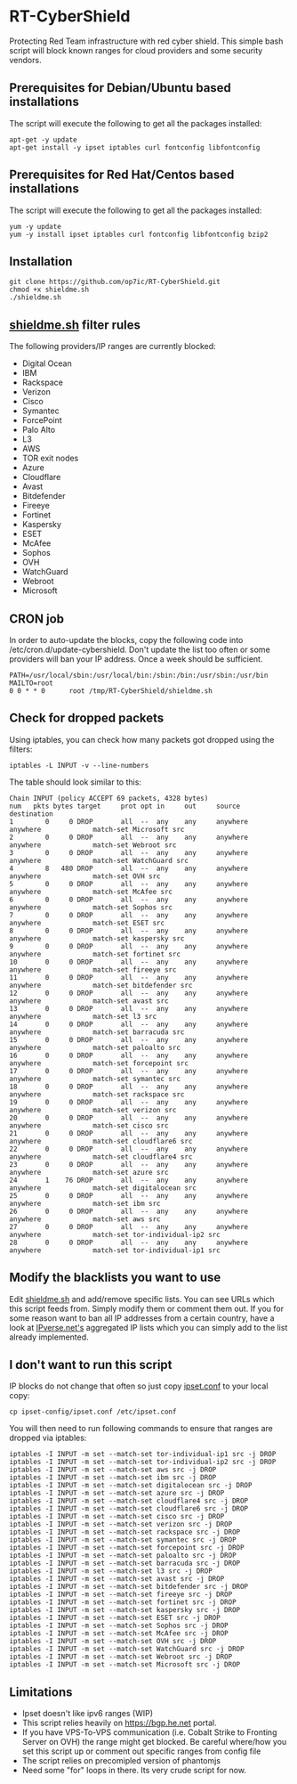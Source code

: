 RT-CyberShield
===============

Protecting Red Team infrastructure with red cyber shield. This simple bash script will block known ranges for cloud providers and some security vendors.

## Prerequisites for Debian/Ubuntu based installations
The script will execute the following to get all the packages installed:
```
apt-get -y update
apt-get install -y ipset iptables curl fontconfig libfontconfig
```

## Prerequisites for Red Hat/Centos based installations
The script will execute the following to get all the packages installed:
```
yum -y update
yum -y install ipset iptables curl fontconfig libfontconfig bzip2
```

## Installation
```
git clone https://github.com/op7ic/RT-CyberShield.git
chmod +x shieldme.sh
./shieldme.sh
```

## [shieldme.sh](shieldme.sh) filter rules

The following providers/IP ranges are currently blocked:

- Digital Ocean
- IBM
- Rackspace
- Verizon
- Cisco
- Symantec
- ForcePoint
- Palo Alto
- L3
- AWS
- TOR exit nodes
- Azure
- Cloudflare
- Avast
- Bitdefender
- Fireeye
- Fortinet
- Kaspersky
- ESET
- McAfee
- Sophos
- OVH
- WatchGuard
- Webroot
- Microsoft

## CRON job

In order to auto-update the blocks, copy the following code into /etc/cron.d/update-cybershield. Don't update the list too often or some providers will ban your IP address. Once a week should be sufficient. 
```
PATH=/usr/local/sbin:/usr/local/bin:/sbin:/bin:/usr/sbin:/usr/bin
MAILTO=root
0 0 * * 0      root /tmp/RT-CyberShield/shieldme.sh
```

## Check for dropped packets
Using iptables, you can check how many packets got dropped using the filters:
```
iptables -L INPUT -v --line-numbers
```

The table should look similar to this: 

```
Chain INPUT (policy ACCEPT 69 packets, 4328 bytes)
num   pkts bytes target     prot opt in     out     source               destination
1        0     0 DROP       all  --  any    any     anywhere             anywhere             match-set Microsoft src
2        0     0 DROP       all  --  any    any     anywhere             anywhere             match-set Webroot src
3        0     0 DROP       all  --  any    any     anywhere             anywhere             match-set WatchGuard src
4        8   480 DROP       all  --  any    any     anywhere             anywhere             match-set OVH src
5        0     0 DROP       all  --  any    any     anywhere             anywhere             match-set McAfee src
6        0     0 DROP       all  --  any    any     anywhere             anywhere             match-set Sophos src
7        0     0 DROP       all  --  any    any     anywhere             anywhere             match-set ESET src
8        0     0 DROP       all  --  any    any     anywhere             anywhere             match-set kaspersky src
9        0     0 DROP       all  --  any    any     anywhere             anywhere             match-set fortinet src
10       0     0 DROP       all  --  any    any     anywhere             anywhere             match-set fireeye src
11       0     0 DROP       all  --  any    any     anywhere             anywhere             match-set bitdefender src
12       0     0 DROP       all  --  any    any     anywhere             anywhere             match-set avast src
13       0     0 DROP       all  --  any    any     anywhere             anywhere             match-set l3 src
14       0     0 DROP       all  --  any    any     anywhere             anywhere             match-set barracuda src
15       0     0 DROP       all  --  any    any     anywhere             anywhere             match-set paloalto src
16       0     0 DROP       all  --  any    any     anywhere             anywhere             match-set forcepoint src
17       0     0 DROP       all  --  any    any     anywhere             anywhere             match-set symantec src
18       0     0 DROP       all  --  any    any     anywhere             anywhere             match-set rackspace src
19       0     0 DROP       all  --  any    any     anywhere             anywhere             match-set verizon src
20       0     0 DROP       all  --  any    any     anywhere             anywhere             match-set cisco src
21       0     0 DROP       all  --  any    any     anywhere             anywhere             match-set cloudflare6 src
22       0     0 DROP       all  --  any    any     anywhere             anywhere             match-set cloudflare4 src
23       0     0 DROP       all  --  any    any     anywhere             anywhere             match-set azure src
24       1    76 DROP       all  --  any    any     anywhere             anywhere             match-set digitalocean src
25       0     0 DROP       all  --  any    any     anywhere             anywhere             match-set ibm src
26       0     0 DROP       all  --  any    any     anywhere             anywhere             match-set aws src
27       0     0 DROP       all  --  any    any     anywhere             anywhere             match-set tor-individual-ip2 src
28       0     0 DROP       all  --  any    any     anywhere             anywhere             match-set tor-individual-ip1 src

```

## Modify the blacklists you want to use

Edit [shieldme.sh](shieldme.sh) and add/remove specific lists. You can see URLs which this script feeds from. Simply modify them or comment them out.
If you for some reason want to ban all IP addresses from a certain country, have a look at [IPverse.net's](http://ipverse.net/ipblocks/data/countries/) aggregated IP lists which you can simply add to the list already implemented. 

## I don't want to run this script

IP blocks do not change that often so just copy [ipset.conf](ipset-config/ipset.conf) to your local copy: 
```
cp ipset-config/ipset.conf /etc/ipset.conf
```
You will then need to run following commands to ensure that ranges are dropped via iptables: 
```
iptables -I INPUT -m set --match-set tor-individual-ip1 src -j DROP
iptables -I INPUT -m set --match-set tor-individual-ip2 src -j DROP
iptables -I INPUT -m set --match-set aws src -j DROP
iptables -I INPUT -m set --match-set ibm src -j DROP
iptables -I INPUT -m set --match-set digitalocean src -j DROP
iptables -I INPUT -m set --match-set azure src -j DROP
iptables -I INPUT -m set --match-set cloudflare4 src -j DROP
iptables -I INPUT -m set --match-set cloudflare6 src -j DROP
iptables -I INPUT -m set --match-set cisco src -j DROP
iptables -I INPUT -m set --match-set verizon src -j DROP
iptables -I INPUT -m set --match-set rackspace src -j DROP
iptables -I INPUT -m set --match-set symantec src -j DROP
iptables -I INPUT -m set --match-set forcepoint src -j DROP
iptables -I INPUT -m set --match-set paloalto src -j DROP
iptables -I INPUT -m set --match-set barracuda src -j DROP
iptables -I INPUT -m set --match-set l3 src -j DROP
iptables -I INPUT -m set --match-set avast src -j DROP
iptables -I INPUT -m set --match-set bitdefender src -j DROP
iptables -I INPUT -m set --match-set fireeye src -j DROP
iptables -I INPUT -m set --match-set fortinet src -j DROP
iptables -I INPUT -m set --match-set kaspersky src -j DROP
iptables -I INPUT -m set --match-set ESET src -j DROP
iptables -I INPUT -m set --match-set Sophos src -j DROP
iptables -I INPUT -m set --match-set McAfee src -j DROP
iptables -I INPUT -m set --match-set OVH src -j DROP
iptables -I INPUT -m set --match-set WatchGuard src -j DROP
iptables -I INPUT -m set --match-set Webroot src -j DROP
iptables -I INPUT -m set --match-set Microsoft src -j DROP
```

## Limitations

- Ipset doesn't like ipv6 ranges (WIP)
- This script relies heavily on https://bgp.he.net portal.
- If you have VPS-To-VPS communication (i.e. Cobalt Strike to Fronting Server on OVH) the range might get blocked. Be careful where/how you set this script up or comment out specific ranges from config file
- The script relies on precomipled version of phantomjs
- Need some "for" loops in there. Its very crude script for now.